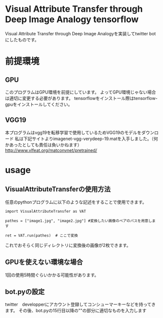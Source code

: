 # Visual Attribute Transfer through Deep Image Analogy tensorflow
Visual Attribute Transfer through Deep Image Analogyを実装してtwitter botにしたものです。

# 前提環境
## GPU
このプログラムはGPU環境を前提にしています。
よってGPU環境じゃない場合は適切に変更する必要があります。
tensorflowをインストール際はtensorflow-gpuをインストールしてください。
## VGG19
本プログラムはvgg19を転移学習で使用しているためVGG19のモデルをダウンロード
私は下記サイトよりimagenet-vgg-verydeep-19.matを入手しました。（何かあったとしても責任は負いかねます）
http://www.vlfeat.org/matconvnet/pretrained/

# usage
## VisualAttributeTransferの使用方法
任意のpythonプログラムに以下のような記述をすることで使用できます。
``` 
import VisualAttributeTransfer as VAT

pathes = ["image1.jpg", "image2.jpg"] #変換したい画像のペアのパスを用意します

ret = VAT.run(pathes)  # ここで変換

```
これでおそらく同じディレクトリに変換後の画像が2枚できます。

## GPUを使えない環境な場合
1回の使用5時間ぐらいかかる可能性があります。

## bot.pyの設定
twitter　developperにアカウント登録してコンシューマーキーなどを持ってきます。
その後、bot.pyの15行目以降の""の部分に適切なものを入力します
